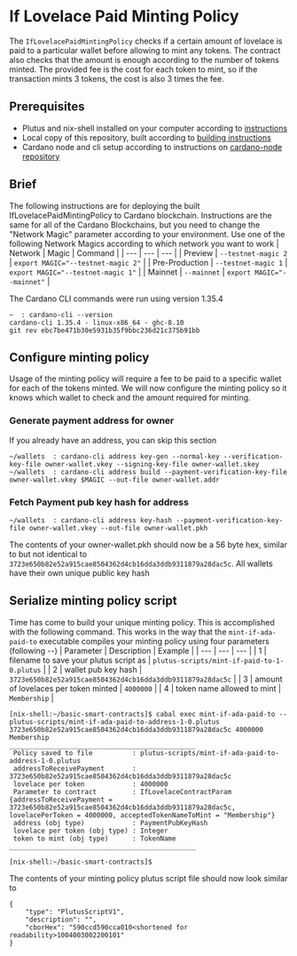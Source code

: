 # If Lovelace Paid Minting Policy
The `IfLovelacePaidMintingPolicy` checks if a certain amount of lovelace is paid to a particular wallet before allowing to mint any tokens. 
The contract also checks that the amount is enough according to the number of tokens minted. The provided fee is the cost for each token to mint, so if the transaction mints 3 tokens, 
the cost is also 3 times the fee.

## Prerequisites
- Plutus and nix-shell installed on your computer according to [instructions](installing-plutus.md)
- Local copy of this repository, built according to [building instructions](building-the-basic-smart-contracts-repo.md)
- Cardano node and cli setup according to instructions on [cardano-node repository](https://github.com/input-output-hk/cardano-node)

## Brief
The following instructions are for deploying the built IfLovelacePaidMintingPolicy to Cardano blockchain.
Instructions are the same for all of the Cardano Blockchains, but you need to change the
"Network Magic" parameter according to your environment.
Use one of the following Network Magics according to which network you want to work
| Network | Magic | Command |
| --- | --- | --- |
| Preview | `--testnet-magic 2` | `export MAGIC="--testnet-magic 2"` |
| Pre-Production | `--testnet-magic 1` | `export MAGIC="--testnet-magic 1"` |
| Mainnet | `--mainnet` | `export MAGIC="--mainnet"` |

The Cardano CLI commands were run using version 1.35.4
```
~  : cardano-cli --version
cardano-cli 1.35.4 - linux-x86_64 - ghc-8.10
git rev ebc7be471b30e5931b35f9bbc236d21c375b91bb
```

## Configure minting policy
Usage of the minting policy will require a fee to be paid to a specific wallet for each of the tokens minted. We will now configure the minting policy so it knows which wallet to check and the amount required for minting. 

### Generate payment address for owner
If you already have an address, you can skip this section
```
~/wallets  : cardano-cli address key-gen --normal-key --verification-key-file owner-wallet.vkey --signing-key-file owner-wallet.skey
~/wallets  : cardano-cli address build --payment-verification-key-file owner-wallet.vkey $MAGIC --out-file owner-wallet.addr
```

### Fetch Payment pub key hash for address
```
~/wallets  : cardano-cli address key-hash --payment-verification-key-file owner-wallet.vkey --out-file owner-wallet.pkh
```

The contents of your owner-wallet.pkh should now be a 56 byte hex, similar to but not identical to `3723e650b82e52a915cae8504362d4cb16dda3ddb9311879a28dac5c`. 
All wallets have their own unique public key hash

## Serialize minting policy script
Time has come to build your unique minting policy. This is accomplished with the following command.
This works in the way that the `mint-if-ada-paid-to` executable compiles your minting policy using four parameters (following --)
| Parameter | Description | Example |
| --- | --- | --- |
| 1 | filename to save your plutus script as | `plutus-scripts/mint-if-paid-to-1-0.plutus` |
| 2 | wallet pub key hash | `3723e650b82e52a915cae8504362d4cb16dda3ddb9311879a28dac5c` | 
| 3 | amount of lovelaces per token minted | `4000000` |
| 4 | token name allowed to mint | `Membership` |
```
[nix-shell:~/basic-smart-contracts]$ cabal exec mint-if-ada-paid-to -- plutus-scripts/mint-if-ada-paid-to-address-1-0.plutus 3723e650b82e52a915cae8504362d4cb16dda3ddb9311879a28dac5c 4000000 Membership
_______________________________________________
 Policy saved to file          : plutus-scripts/mint-if-ada-paid-to-address-1-0.plutus
 addressToReceivePayment       : 3723e650b82e52a915cae8504362d4cb16dda3ddb9311879a28dac5c
 lovelace per token            : 4000000
 Parameter to contract         : IfLovelaceContractParam {addressToReceivePayment = 3723e650b82e52a915cae8504362d4cb16dda3ddb9311879a28dac5c, lovelacePerToken = 4000000, acceptedTokenNameToMint = "Membership"}
 address (obj type)            : PaymentPubKeyHash
 lovelace per token (obj type) : Integer
 token to mint (obj type)      : TokenName
_______________________________________________

[nix-shell:~/basic-smart-contracts]$ 
```
The contents of your minting policy plutus script file should now look similar to
```
{
    "type": "PlutusScriptV1",
    "description": "",
    "cborHex": "590ccd590cca010<shortened for readability>1004003002200101"
}
```
